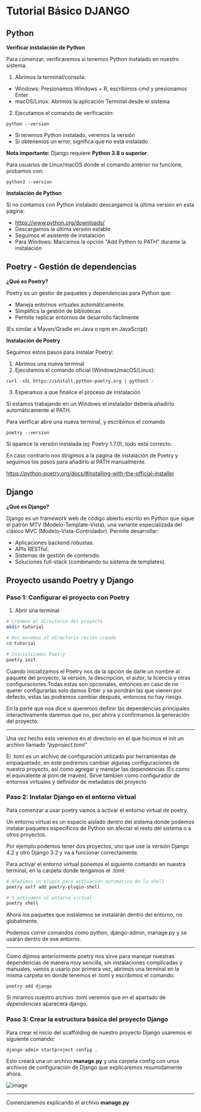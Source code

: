 # Tutorial Básico DJANGO

## Python

**Verificar instalación de Python**

Para comenzar, verificaremos si tenemos Python instalado en nuestro sistema.

1. Abrimos la terminal/consola:

- Windows: Presionamos Windows + R, escribimos cmd y presionamos Enter
- macOS/Linux: Abrimos la aplicación Terminal desde el sistema

2. Ejecutamos el comando de verificación:

` python --version `

- Si tenemos Python instalado, veremos la versión
- Si obtenemos un error, significa que no está instalado


**Nota importante:** Django requiere **Python 3.8 o superior**. 

Para usuarios de Linux/macOS donde el comando anterior no funcione, probamos con:

` python3 --version `

**Instalación de Python**

Si no contamos con Python instalado descargamos la última versión en esta página:

- https://www.python.org/downloads/
- Descargamos la última versión estable
- Seguimos el asistente de instalación
- Para Windows: Marcamos la opción "Add Python to PATH" durante la instalación

## Poetry - Gestión de dependencias

**¿Qué es Poetry?**

Poetry es un gestor de paquetes y dependencias para Python que:

- Maneja entornos virtuales automáticamente.
- Simplifica la gestión de bibliotecas
- Permite replicar entornos de desarrollo fácilmente

(Es similar a Maven/Gradle en Java o npm en JavaScript)

**Instalación de Poetry**

Seguimos estos pasos para instalar Poetry:

1. Abrimos una nueva terminal
2. Ejecutamos el comando oficial (Windows/macOS/Linux):

`curl -sSL https://install.python-poetry.org | python3 - `

3. Esperamos a que finalice el proceso de instalación

Si estamos trabajando en un Windows el instalador debería añadirlo automáticamente al PATH.

Para verificar abre una nueva terminal, y escribimos el comando

`poetry --version`

Si aparece la versión instalada (ej: Poetry 1.7.0), todo está correcto.

En caso contrario nos dirigimos a la página de instalación de Poetry y seguimos los pasos para añadirlo al PATH manualmente.

https://python-poetry.org/docs/#installing-with-the-official-installer


## Django

**¿Qué es Django?**

Django es un framework web de código abierto escrito en Python que sigue el patrón MTV (Modelo-Template-Vista), una variante especializada del clásico MVC (Modelo-Vista-Controlador). Permite desarrollar:

- Aplicaciones backend robustas.
- APIs RESTful.
- Sistemas de gestión de contenido.
- Soluciones full-stack (combinando su sistema de templates).



## Proyecto usando Poetry y Django

### Paso 1: Configurar el proyecto con Poetry

1. Abrir una terminal

```bash
# Creamos el directorio del proyecto
mkdir tutorial

# Nos movemos al directorio recién creado
cd tutorial

# Inicializamos Poetry
poetry init 
```

Cuando inicializamos el Poetry nos da la opción de darle un nombre al paquete del proyecto, la versión, la descripción, el autor, la licencia y otras configuraciones.Todas estas son opcionales, entonces en caso de no querer configurarlas solo damos Enter y se pondrán las que vienen por defecto, estas las podremos cambiar después, entonces no hay riesgo.

En la parte que nos dice si queremos deifinir las dependencias principales interactivamente daremos que no, por ahora y confirmamos la generación del proyecto.

<hr>

Una vez hecho esto veremos en el directorio en el que hicimos el init un archivo llamado *"pyproject.toml"*

El .toml es un archivo de configuración utilizado por herramientas de empaquetado, en este podremos cambiar algunas configuraciones de nuestro proyecto, así como agregar y manejar las dependencias (Es como el equivalente al pom de maven). Sirve también como configurador de entornos virtuales y definidor de metadatos del proyecto


### Paso 2: Instalar Django en el entorno virtual

Para comenzar a usar poetry vamos a activar el entorno virtual de poetry.

Un entorno virtual es un espacio aislado dentro del sistema donde podemos instalar paquetes específicos de Python sin afectar el resto del sistema o a otros proyectos.

Por ejemplo podemos tener dos proyectos, uno que use la versión Django 4.2 y otro Django 3.2 y va a funcionar correctamente.

Para activar el entorno virtual ponemos el siguiente comando en nuestra terminal, en la carpeta donde tengamos el .toml:

```bash
# Añadimos un plugin para activación automática de la shell
poetry self add poetry-plugin-shell

# Y activamos el entorno virtual
poetry shell
```
Ahora los paquetes que instalemos se instalarán dentro del entorno, no globalmente.

Podemos correr comandos como python, django-admin, manage.py y se usarán dentro de ese entorno.

<hr>

Como dijimos anteriormente poetry nos sirve para manejar nuestras dependencias de manera muy sencilla, sin instalaciones complicadas y manuales, vamos a usarlo por primera vez, abrimos una terminal en la misma carpeta en donde tenemos el .toml y escribimos el comando:

`poetry add django`

Si miramos nuestro archivo .toml veremos que en el apartado de *dependencies* aparecerá django.


### Paso 3: Crear la estructura básica del proyecto Django

Para crear el inicio del scaffolding de nuestro proyecto Django usaremos el siguiente comando:

`django-admin startproject config .`

Esto creará una un archivo **manage.py** y una carpeta config con unos archivos de configuración de Django que explicaremos resumidamente ahora.

![image](https://github.com/user-attachments/assets/db361851-d7cc-49d9-9f5d-9a2be1a4c148)

<hr>

Comenzaremos explicando el archivo **manage.py** 

